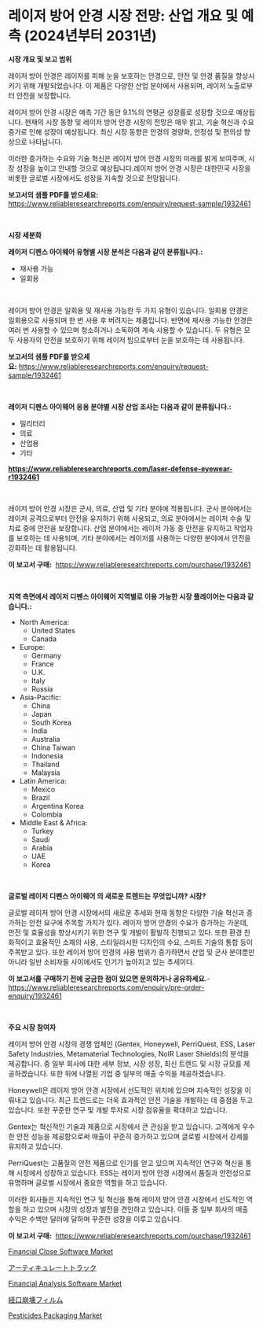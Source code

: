 <p><h1>레이저 방어 안경 시장 전망: 산업 개요 및 예측 (2024년부터 2031년)</h1></p><p><strong>시장 개요 및 보고 범위</strong></p>
<p><p>레이저 방어 안경은 레이저를 피해 눈을 보호하는 안경으로, 안전 및 안경 품질을 향상시키기 위해 개발되었습니다. 이 제품은 다양한 산업 분야에서 사용되며, 레이저 노출로부터 안전을 보장합니다.</p><p>레이저 방어 안경 시장은 예측 기간 동안 9.1%의 연평균 성장률로 성장할 것으로 예상됩니다. 현재의 시장 동향 및 레이저 방어 안경 시장의 전망은 매우 밝고, 기술 혁신과 수요 증가로 인해 성장이 예상됩니다. 최신 시장 동향은 안경의 경량화, 안정성 및 편의성 향상으로 나타납니다.</p><p>이러한 증가하는 수요와 기술 혁신은 레이저 방어 안경 시장의 미래를 밝게 보여주며, 시장 성장을 높이고 안내할 것으로 예상됩니다.레이저 방어 안경 시장은 대한민국 시장을 비롯한 글로벌 시장에서도 성장을 지속할 것으로 전망됩니다.</p></p>
<p><strong>보고서의 샘플 PDF를 받으세요:</strong> <a href="https://www.reliableresearchreports.com/enquiry/request-sample/1932461">https://www.reliableresearchreports.com/enquiry/request-sample/1932461</a></p>
<p>&nbsp;</p>
<p><strong>시장 세분화</strong></p>
<p><strong>레이저 디펜스 아이웨어 유형별 시장 분석은 다음과 같이 분류됩니다.:</strong></p>
<p><ul><li>재사용 가능</li><li>일회용</li></ul></p>
<p>&nbsp;</p>
<p><p>레이저 방어 안경은 일회용 및 재사용 가능한 두 가지 유형이 있습니다. 일회용 안경은 일회용으로 사용되며 한 번 사용 후 버려지는 제품입니다. 반면에 재사용 가능한 안경은 여러 번 사용할 수 있으며 청소하거나 소독하여 계속 사용할 수 있습니다. 두 유형은 모두 사용자의 안전을 보호하기 위해 레이저 빔으로부터 눈을 보호하는 데 사용됩니다.</p></p>
<p><strong>보고서의 샘플 PDF를 받으세요:</strong>&nbsp;<a href="https://www.reliableresearchreports.com/enquiry/request-sample/1932461">https://www.reliableresearchreports.com/enquiry/request-sample/1932461</a></p>
<p>&nbsp;</p>
<p><strong> 레이저 디펜스 아이웨어 응용 분야별 시장 산업 조사는 다음과 같이 분류됩니다.:</strong></p>
<p><ul><li>밀리터리</li><li>의료</li><li>산업용</li><li>기타</li></ul></p>
<p><strong><a href="https://www.reliableresearchreports.com/laser-defense-eyewear-r1932461">https://www.reliableresearchreports.com/laser-defense-eyewear-r1932461</a></strong></p>
<p>&nbsp;</p>
<p><p>레이저 방어 안경 시장은 군사, 의료, 산업 및 기타 분야에 적용됩니다. 군사 분야에서는 레이저 공격으로부터 안전을 유지하기 위해 사용되고, 의료 분야에서는 레이저 수술 및 치료 중에 안전을 보장합니다. 산업 분야에서는 레이저 가동 중 안전을 유지하고 작업자를 보호하는 데 사용되며, 기타 분야에서는 레이저를 사용하는 다양한 분야에서 안전을 강화하는 데 활용됩니다.</p></p>
<p><strong>이 보고서 구매:</strong>&nbsp; <a href="https://www.reliableresearchreports.com/purchase/1932461">https://www.reliableresearchreports.com/purchase/1932461</a></p>
<p>&nbsp;</p>
<p><strong>지역 측면에서 레이저 디펜스 아이웨어 지역별로 이용 가능한 시장 플레이어는 다음과 같습니다.:</strong></p>
<p><ul>
    <li>
        North America:
        <ul>
            <li>United States</li>
            <li>Canada</li>
        </ul>
    </li>
    <li>
        Europe:
        <ul>
            <li>Germany</li>
            <li>France</li>
            <li>U.K.</li>
            <li>Italy</li>
            <li>Russia</li>
        </ul>
    </li>
    <li>
        Asia-Pacific:
        <ul>
            <li>China</li>
            <li>Japan</li>
            <li>South Korea</li>
            <li>India</li>
            <li>Australia</li>
            <li>China Taiwan</li>
            <li>Indonesia</li>
            <li>Thailand</li>
            <li>Malaysia</li>
        </ul>
    </li>
    <li>
        Latin America:
        <ul>
            <li>Mexico</li>
            <li>Brazil</li>
            <li>Argentina Korea</li>
            <li>Colombia</li>
        </ul>
    </li>
    <li>
        Middle East & Africa:
        <ul>
            <li>Turkey</li>
            <li>Saudi</li>
            <li>Arabia</li>
            <li>UAE</li>
            <li>Korea</li>
        </ul>
    </li>
    </ul></p>
<p>&nbsp;</p>
<p><strong>글로벌 레이저 디펜스 아이웨어 의 새로운 트렌드는 무엇입니까? 시장?</strong></p>
<p><p>글로벌 레이저 방어 안경 시장에서의 새로운 추세와 현재 동향은 다양한 기술 혁신과 증가하는 안전 요구에 주목할 가치가 있다. 레이저 방어 안경의 수요가 증가하는 가운데, 안전 및 효율성을 향상시키기 위한 연구 및 개발이 활발히 진행되고 있다. 또한 환경 친화적이고 효율적인 소재의 사용, 스타일리시한 디자인의 수요, 스마트 기술의 통합 등이 주목받고 있다. 또한 레이저 방어 안경의 사용 범위가 증가하면서 산업 및 군사 분야뿐만 아니라 일반 소비자들 사이에서도 인기가 높아지고 있는 추세이다.</p></p>
<p><strong>이 보고서를 구매하기 전에 궁금한 점이 있으면 문의하거나 공유하세요.</strong>- <a href="https://www.reliableresearchreports.com/enquiry/pre-order-enquiry/1932461">https://www.reliableresearchreports.com/enquiry/pre-order-enquiry/1932461</a></p>
<p>&nbsp;</p>
<p><strong>주요 시장 참여자</strong></p>
<p><p>레이저 방어 안경 시장의 경쟁 업체인 (Gentex, Honeywell, PerriQuest, ESS, Laser Safety Industries, Metamaterial Technologies, NoIR Laser Shields)의 분석을 제공합니다. 중 일부 회사에 대한 세부 정보, 시장 성장, 최신 트렌드 및 시장 규모를 제공하겠습니다. 또한 위에 나열된 기업 중 일부의 매출 수익을 제공하겠습니다.</p><p>Honeywell은 레이저 방어 안경 시장에서 선도적인 위치에 있으며 지속적인 성장을 이뤄내고 있습니다. 최근 트렌드로는 더욱 효과적인 안전 기술을 개발하는 데 중점을 두고 있습니다. 또한 꾸준한 연구 및 개발 투자로 시장 점유율을 확대하고 있습니다.</p><p>Gentex는 혁신적인 기술과 제품으로 시장에서 큰 관심을 받고 있습니다. 고객에게 우수한 안전 성능을 제공함으로써 매출이 꾸준히 증가하고 있으며 글로벌 시장에서 강세를 유지하고 있습니다.</p><p>PerriQuest는 고품질의 안전 제품으로 인기를 얻고 있으며 지속적인 연구와 혁신을 통해 시장에서 성장하고 있습니다. ESS는 레이저 방어 안경 시장에서 품질과 안전성으로 유명하며 글로벌 시장에서 중요한 역할을 하고 있습니다.</p><p>이러한 회사들은 지속적인 연구 및 혁신을 통해 레이저 방어 안경 시장에서 선도적인 역할을 하고 있으며 시장의 성장과 발전을 견인하고 있습니다. 이들 중 일부 회사의 매출 수익은 수백만 달러에 달하며 꾸준한 성장을 이루고 있습니다.</p></p>
<p><strong>이 보고서 구매:</strong>&nbsp;&nbsp;<a href="https://www.reliableresearchreports.com/purchase/1932461">https://www.reliableresearchreports.com/purchase/1932461</a></p>
<p><p><a href="https://github.com/markusgodoy/Market-Research-Report-List-3/blob/main/financial-close-software-market.md">Financial Close Software Market</a></p><p><a href="https://medium.com/@reyeshowell655/%E3%82%A2%E3%83%BC%E3%83%86%E3%82%A3%E3%82%AD%E3%83%A5%E3%83%AC%E3%83%BC%E3%83%88%E3%83%88%E3%83%A9%E3%83%83%E3%82%AF%E5%B8%82%E5%A0%B4%E5%88%86%E6%9E%90-%E3%81%9D%E3%81%AEcagr-%E5%B8%82%E5%A0%B4%E3%82%BB%E3%82%B0%E3%83%A1%E3%83%B3%E3%83%86%E3%83%BC%E3%82%B7%E3%83%A7%E3%83%B3-%E3%81%8A%E3%82%88%E3%81%B3%E3%82%B0%E3%83%AD%E3%83%BC%E3%83%90%E3%83%AB%E7%94%A3%E6%A5%AD%E6%A6%82%E8%A6%81-ddfc26f41d90">アーティキュレートトラック</a></p><p><a href="https://github.com/luckyshygirl/Market-Research-Report-List-4/blob/main/financial-analysis-software-market.md">Financial Analysis Software Market</a></p><p><a href="https://github.com/roulaayoub-saad/Market-Research-Report-List-1/blob/main/107736754311.md">経口崩壊フィルム</a></p><p><a href="https://www.linkedin.com/pulse/pesticides-packaging-market-research-report-its-history-forecast-awdle?trackingId=p1IWhbWlDpXbVr6QY6HHrA%3D%3D">Pesticides Packaging Market</a></p></p>